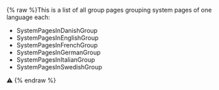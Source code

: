 {% raw %}This is a list of all group pages grouping system pages of one language
each:

- SystemPagesInDanishGroup
- SystemPagesInEnglishGroup
- SystemPagesInFrenchGroup
- SystemPagesInGermanGroup
- SystemPagesInItalianGroup
- SystemPagesInSwedishGroup

:warning:
<update date omitted for speed>{% endraw %}